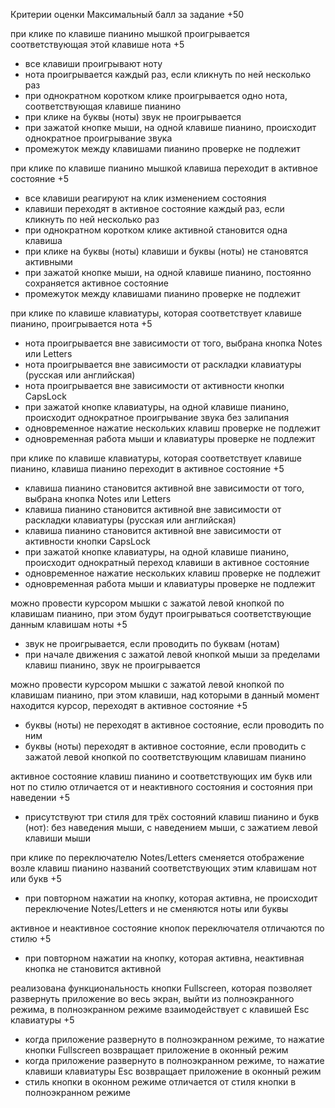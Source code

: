 Критерии оценки
Максимальный балл за задание +50

при клике по клавише пианино мышкой проигрывается соответствующая этой клавише нота +5

- все клавиши проигрывают ноту
- нота проигрывается каждый раз, если кликнуть по ней несколько раз
- при однократном коротком клике проигрывается одно нота, соответствующая клавише пианино
- при клике на буквы (ноты) звук не проигрывается
- при зажатой кнопке мыши, на одной клавише пианино, происходит однократное проигрывание звука
- промежуток между клавишами пианино проверке не подлежит

при клике по клавише пианино мышкой клавиша переходит в активное состояние +5

- все клавиши реагируют на клик изменением состояния
- клавиши переходят в активное состояние каждый раз, если кликнуть по ней несколько раз
- при однократном коротком клике активной становится одна клавиша
- при клике на буквы (ноты) клавиши и буквы (ноты) не становятся активными
- при зажатой кнопке мыши, на одной клавише пианино, постоянно сохраняется активное состояние
- промежуток между клавишами пианино проверке не подлежит

при клике по клавише клавиатуры, которая соответствует клавише пианино, проигрывается нота +5

- нота проигрывается вне зависимости от того, выбрана кнопка Notes или Letters
- нота проигрывается вне зависимости от раскладки клавиатуры (русская или английская)
- нота проигрывается вне зависимости от активности кнопки CapsLock
- при зажатой кнопке клавиатуры, на одной клавише пианино, происходит однократное проигрывание звука без залипания
- одновременное нажатие нескольких клавиш проверке не подлежит
- одновременная работа мыши и клавиатуры проверке не подлежит

при клике по клавише клавиатуры, которая соответствует клавише пианино, клавиша пианино переходит в активное состояние +5

- клавиша пианино становится активной вне зависимости от того, выбрана кнопка Notes или Letters
- клавиша пианино становится активной вне зависимости от раскладки клавиатуры (русская или английская)
- клавиша пианино становится активной вне зависимости от активности кнопки CapsLock
- при зажатой кнопке клавиатуры, на одной клавише пианино, происходит однократный переход клавиши в активное состояние
- одновременное нажатие нескольких клавиш проверке не подлежит
- одновременная работа мыши и клавиатуры проверке не подлежит

можно провести курсором мышки с зажатой левой кнопкой по клавишам пианино, при этом будут проигрываться соответствующие данным клавишам ноты +5

- звук не проигрывается, если проводить по буквам (нотам)
- при начале движения с зажатой левой кнопкой мыши за пределами клавиш пианино, звук не проигрывается

можно провести курсором мышки с зажатой левой кнопкой по клавишам пианино, при этом клавиши, над которыми в данный момент находится курсор, переходят в активное состояние +5

- буквы (ноты) не переходят в активное состояние, если проводить по ним
- буквы (ноты) переходят в активное состояние, если проводить с зажатой левой кнопкой по соответствующим клавишам пианино

активное состояние клавиш пианино и соответствующих им букв или нот по стилю отличается от и неактивного состояния и состояния при наведении +5

- присутствуют три стиля для трёх состояний клавиш пианино и букв (нот): без наведения мыши, с наведением мыши, с зажатием левой клавиши мыши

при клике по переключателю Notes/Letters сменяется отображение возле клавиш пианино названий соответствующих этим клавишам нот или букв +5

- при повторном нажатии на кнопку, которая активна, не происходит переключение Notes/Letters и не сменяются ноты или буквы

активное и неактивное состояние кнопок переключателя отличаются по стилю +5

- при повторном нажатии на кнопку, которая активна, неактивная кнопка не становится активной

реализована функциональность кнопки Fullscreen, которая позволяет развернуть приложение во весь экран, выйти из полноэкранного режима, в полноэкранном режиме взаимодействует с клавишей Esc клавиатуры +5

- когда приложение развернуто в полноэкранном режиме, то нажатие кнопки Fullscreen возвращает приложение в оконный режим
- когда приложение развернуто в полноэкранном режиме, то нажатие клавиши клавиатуры Esc возвращает приложение в оконный режим
- стиль кнопки в оконном режиме отличается от стиля кнопки в полноэкранном режиме
